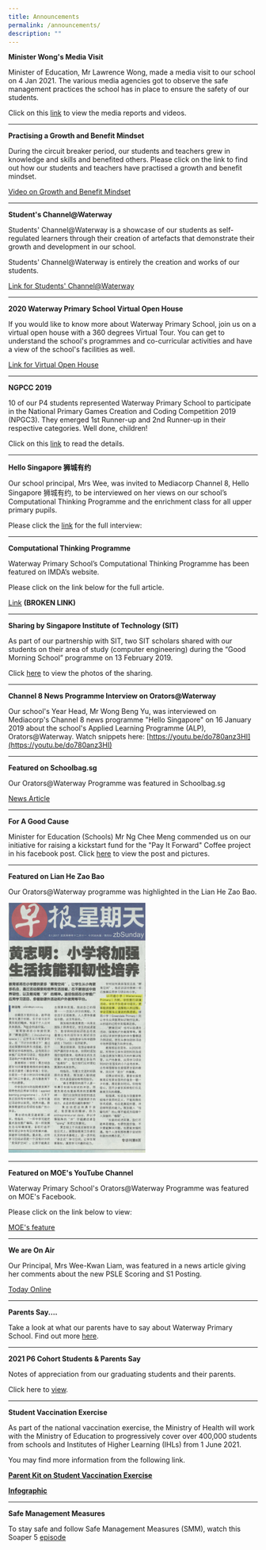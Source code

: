 ```yaml
---
title: Announcements
permalink: /announcements/
description: ""
---
```

**Minister Wong's Media Visit**

Minister of Education, Mr Lawrence Wong, made a media visit to our school on 4 Jan 2021. The various media agencies got to observe the safe management practices the school has in place to ensure the safety of our students.

Click on this [link](https://staging.d1vupma46t7042.amplifyapp.com/parents/minister-wongs-media-visit/) to view the media reports and videos.

-----------------

**Practising a Growth and Benefit Mindset**

During the circuit breaker period, our students and teachers grew in knowledge and skills and benefited others. Please click on the link to find out how our students and teachers have practised a growth and benefit mindset.

[Video on Growth and Benefit Mindset](https://drive.google.com/file/d/13FqwVxXE6UV05yPYG0gtLU80s4W2EB3E/view)

----------------------


**Student's Channel@Waterway**

Students' Channel@Waterway is a showcase of our students as self-regulated learners through their creation of artefacts that demonstrate their growth and development in our school.

Students' Channel@Waterway is entirely the creation and works of our students.

[Link for Students' Channel@Waterway](https://staging.d1vupma46t7042.amplifyapp.com/learning-experiences/our-students-our-pride-students-channel/)

-----------


**2020 Waterway Primary School Virtual Open House**

If you would like to know more about Waterway Primary School, join us on a virtual open house with a 360 degrees Virtual Tour. You can get to understand the school's programmes and co-curricular activities and have a view of the school's facilities as well.

[Link for Virtual Open House](https://waterwaypri.wixsite.com/wwps-openhouse)

------------------


**NGPCC 2019**

10 of our P4 students represented Waterway Primary School to participate in the National Primary Games Creation and Coding Competition 2019 (NPGC3). They emerged 1st Runner-up and 2nd Runner-up in their respective categories. Well done, children!

Click on this [link](https://staging.d1vupma46t7042.amplifyapp.com/learning-experiences/celebrations/) to read the details.

-----------------

**Hello Singapore 狮城有约**

Our school principal, Mrs Wee, was invited to Mediacorp Channel 8, Hello Singapore 狮城有约, to be interviewed on her views on our school’s Computational Thinking Programme and the enrichment class for all upper primary pupils.

Please click the [link](https://youtu.be/MgA_6yo1VsU) for the full interview:


--------------

**Computational Thinking Programme**

Waterway Primary School’s Computational Thinking Programme has been featured on IMDA’s website.

Please click on the link below for the full article.

[Link](https://www.imda.gov.sg/digitalmaker/media-center/2019/03/26/19feb16_waterwayprimary) **(BROKEN LINK)**


-----------------

**Sharing by Singapore Institute of Technology (SIT)**

As part of our partnership with SIT, two SIT scholars shared with our students on their area of study (computer engineering) during the “Good Morning School” programme on 13 February 2019. 

Click [here](https://staging.d1vupma46t7042.amplifyapp.com/wwps/sharing-by-singapore-institute-of-technology-sit-during-good-morning-school-programme/) to view the photos of the sharing.

--------------

**Channel 8 News Programme Interview on Orators@Waterway**

Our school's Year Head, Mr Wong Beng Yu, was interviewed on Mediacorp's Channel 8 news programme "Hello Singapore" on 16 January 2019 about the school's Applied Learning Programme (ALP), Orators@Waterway. Watch snippets here: [https://youtu.be/do780anz3HI](https://youtu.be/do780anz3HI)

----------------

**Featured on Schoolbag.sg**

Our Orators@Waterway Programme was featured in Schoolbag.sg

[News Article](https://www.schoolbag.edu.sg/story/waterway-primary-school-students-speak-their-way-to-confidence)

----------------

**For A Good Cause**

Minister for Education (Schools) Mr Ng Chee Meng commended us on our initiative for raising a kickstart fund for the "Pay It Forward" Coffee project in his facebook post. Click [here](https://www.facebook.com/NgCheeMengforSG/posts/1331532590200804) to view the post and pictures.

-------------

**Featured on Lian He Zao Bao**

Our Orators@Waterway programme was highlighted in the Lian He Zao Bao.

<img src="/images/NewsPaper_08012017.jpg"  
     style="width:55%">


------------

**Featured on MOE's YouTube Channel**

Waterway Primary School's Orators@Waterway Programme was featured on MOE's Facebook.

Please click on the link below to view:

[MOE's feature](https://www.facebook.com/moesingapore/posts/10155047186637004)

-------------------

**We are On Air**

Our Principal, Mrs Wee-Kwan Liam, was featured in a news article giving her comments about the new PSLE Scoring and S1 Posting.

[Today Online](http://www.todayonline.com/singapore/educators-hope-revamp-will-lead-mastery-content)

-----------------

**Parents Say....**

Take a look at what our parents have to say about Waterway Primary School. Find out more [here](https://padlet.com/waterwaypri/us9zlsr4iji9 "Parents Say...").


-----------------

**2021 P6 Cohort Students & Parents Say**

Notes of appreciation from our graduating students and their parents.

Click here to [view](https://waterwaypri.wixsite.com/wwps-openhouse/2021-p6-cohort-students-parents-say).


---------------

**Student Vaccination Exercise**

As part of the national vaccination exercise, the Ministry of Health will work with the Ministry of Education to progressively cover over 400,000 students from schools and Institutes of Higher Learning (IHLs) from 1 June 2021.

You may find more information from the following link.

**[Parent Kit on Student Vaccination Exercise](/files/Parent%20Kit%20on%20Student%20Vaccination%20Exercise.pdf)**

**[Infographic](/files/One%20page%20Infographic%20on%20Student%20Vaccination%20Exercise.pdf)**


--------------------

**Safe Management Measures**

To stay safe and follow Safe Management Measures (SMM), watch this Soaper 5 [episode](https://youtu.be/fQiaQ_yVSCc)